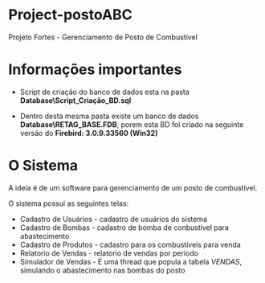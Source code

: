 # Project-postoABC
Projeto Fortes - Gerenciamento de Posto de Combustivel

# Informações importantes

* Script de criação do banco de dados esta na pasta **Database\Script_Criação_BD.sql**

* Dentro desta mesma pasta existe um banco de dados  **Database\RETAG_BASE.FDB**, porem esta BD foi criado na seguinte versão do **Firebird: 3.0.9.33560 (Win32)**

# O Sistema

A ideia é de um software para gerenciamento de um posto de combustivel.

O sistema possui as seguintes telas:

* Cadastro de Usuários - cadastro de usuários do sistema
* Cadastro de Bombas - cadastro de bomba de conbustivel para abastecimento
* Cadastro de Produtos - cadastro para os combustíveis para venda
* Relatorio de Vendas - relatorio de vendas por periodo
* Simulador de Vendas - É uma thread que popula a tabela *VENDAS*, simulando o abastecimento nas bombas do posto

